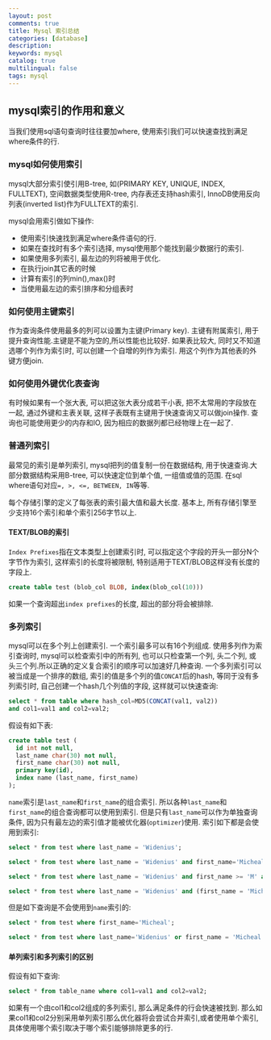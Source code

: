 ```yaml
---
layout: post
comments: true
title: Mysql 索引总结
categories: [database]
description: 
keywords: mysql
catalog: true
multilingual: false
tags: mysql
---
```


## mysql索引的作用和意义
当我们使用sql语句查询时往往要加where, 使用索引我们可以快速查找到满足where条件的行. 

### mysql如何使用索引
mysql大部分索引使引用B-tree, 如(PRIMARY KEY, UNIQUE, INDEX, FULLTEXT), 空间数据类型使用R-tree, 内存表还支持hash索引, InnoDB使用反向列表(inverted list)作为FULLTEXT的索引.

mysql会用索引做如下操作:
- 使用索引快速找到满足where条件语句的行.
- 如果在查找时有多个索引选择, mysql使用那个能找到最少数据行的索引.
- 如果使用多列索引, 最左边的列将被用于优化.
- 在执行join其它表的时候
- 计算有索引的列min(),max()时
- 当使用最左边的索引排序和分组表时

### 如何使用主键索引
作为查询条件使用最多的列可以设置为主键(Primary key). 主键有附属索引, 用于提升查询性能.主键是不能为空的,所以性能也比较好. 如果表比较大, 同时又不知道选哪个列作为索引时, 可以创建一个自增的列作为索引. 用这个列作为其他表的外键方便join.

### 如何使用外键优化表查询
有时候如果有一个张大表, 可以把这张大表分成若干小表, 把不太常用的字段放在一起, 通过外键和主表关联, 这样子表既有主键用于快速查询又可以做join操作. 查询也可能使用更少的内存和IO, 因为相应的数据列都已经物理上在一起了.

### 普通列索引
最常见的索引是单列索引, mysql把列的值复制一份在数据结构, 用于快速查询.大部分数据结构采用B-tree, 可以快速定位到单个值, 一组值或值的范围. 在sql where语句对应`=, >, <=, BETWEEN, IN`等等.

每个存储引擎的定义了每张表的索引最大值和最大长度. 基本上, 所有存储引擎至少支持16个索引和单个索引256字节以上.

#### TEXT/BLOB的索引
`Index Prefixes`指在文本类型上创建索引时, 可以指定这个字段的开头一部分N个字节作为索引, 这样索引的长度将被限制, 特别适用于TEXT/BLOB这样没有长度的字段上.
```sql
create table test (blob_col BLOB, index(blob_col(10)))
```
如果一个查询超出`index prefixes`的长度, 超出的部分将会被排除.


### 多列索引
mysql可以在多个列上创建索引. 一个索引最多可以有16个列组成.
使用多列作为索引查询时, mysql可以检查索引中的所有列, 也可以只检查第一个列, 头二个列, 或头三个列.所以正确的定义复合索引的顺序可以加速好几种查询.
一个多列索引可以被当成是一个排序的数组, 索引的值是多个列的值`CONCAT`后的hash, 等同于没有多列索引时, 自己创建一个hash几个列值的字段, 这样就可以快速查询:
```sql
select * from table where hash_col=MD5(CONCAT(val1, val2))
and col1=val1 and col2=val2;
```

假设有如下表:
```sql
create table test (
  id int not null,
  last_name char(30) not null,
  first_name char(30) not null,
  primary key(id),
  index name (last_name, first_name)
);
```
`name`索引是`last_name`和`first_name`的组合索引. 所以各种`last_name`和`first_name`的组合查询都可以使用到索引. 但是只有`last_name`可以作为单独查询条件, 因为只有最左边的索引值才能被优化器(`optimizer`)使用. 索引如下都是会使用到索引:
```sql
select * from test where last_name = 'Widenius';

select * from test where last_name = 'Widenius' and first_name='Micheal';

select * from test where last_name = 'Widenius' and first_name >= 'M' and first_name < 'N';

select * from test where last_name = 'Widenius' and (first_name = 'Micheal' or first_name='Monty');
```
但是如下查询是不会使用到`name`索引的:
```sql
select * from test where first_name='Micheal';

select * from test where last_name='Widenius' or first_name = 'Micheal';
```

#### 单列索引和多列索引的区别
假设有如下查询:
```sql
select * from table_name where col1=val1 and col2=val2;
```
如果有一个由col1和col2组成的多列索引, 那么满足条件的行会快速被找到. 那么如果col1和col2分别采用单列索引那么优化器将会尝试合并索引,或者使用单个索引, 具体使用哪个索引取决于哪个索引能够排除更多的行.


